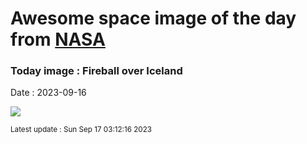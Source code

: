 
# Awesome space image of the day from [NASA](https://api.nasa.gov/)

### Today image : Fireball over Iceland
Date : 2023-09-16

![](https://apod.nasa.gov/apod/image/2309/_DSC7280-1s_1024.jpg)

<small>Latest update : Sun Sep 17 03:12:16 2023</small>
        